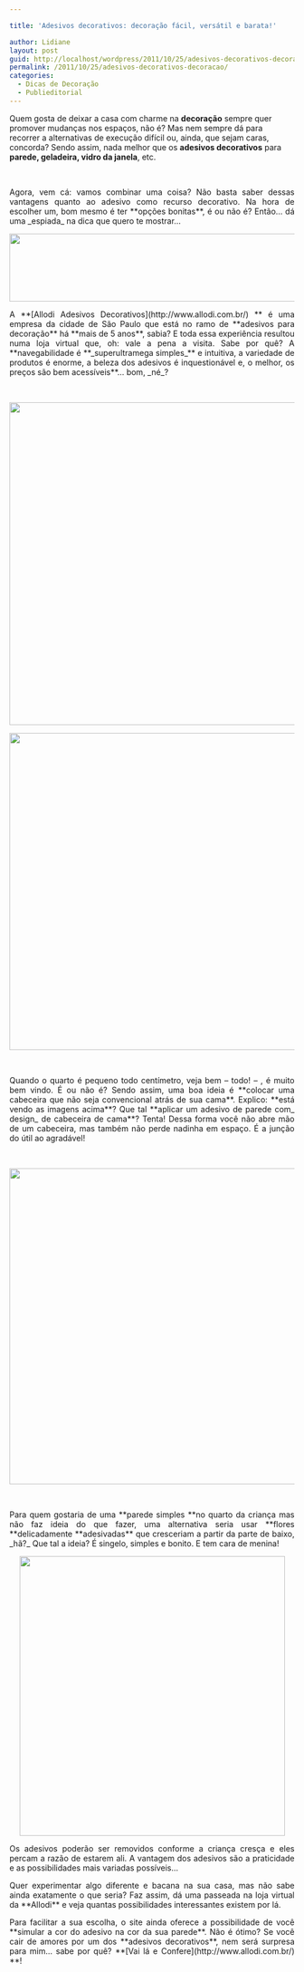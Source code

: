 ```yaml
---

title: 'Adesivos decorativos: decoração fácil, versátil e barata!'

author: Lidiane
layout: post
guid: http://localhost/wordpress/2011/10/25/adesivos-decorativos-decoracao/
permalink: /2011/10/25/adesivos-decorativos-decoracao/
categories:
  - Dicas de Decoração
  - Publieditorial
---
```

Quem gosta de deixar a casa com charme na **decoração** sempre quer promover mudanças nos espaços, não é? Mas nem sempre dá para recorrer a alternativas de execução difícil ou, ainda, que sejam caras, concorda? Sendo assim, nada melhor que os **adesivos decorativos** para **parede, geladeira, vidro da janela**, etc.

&nbsp;

<p align="justify">
  Agora, vem cá: vamos combinar uma coisa? Não basta saber dessas vantagens quanto ao adesivo como recurso decorativo. Na hora de escolher um, bom mesmo é ter **opções bonitas**, é ou não é? Então… dá uma _espiada_ na dica que quero te mostrar…
</p>

<!--more-->

<p align="center">
  <a href="http://www.trololodemulher.com.br/blog/wp-content/uploads/2011/10/Allodi-adesivos-decorativos.png"><img class="alignnone size-full wp-image-7061" title="Allodi adesivos decorativos" src="http://www.trololodemulher.com.br/blog/wp-content/uploads/2011/10/Allodi-adesivos-decorativos.png" alt="" width="510" height="120" /></a>
</p>

<p align="justify">
  A **[Allodi Adesivos Decorativos](http://www.allodi.com.br/) ** é uma empresa da cidade de São Paulo que está no ramo de **adesivos para decoração** há **mais de 5 anos**, sabia? E toda essa experiência resultou numa loja virtual que, oh: vale a pena a visita. Sabe por quê? A **navegabilidade é **_superultramega simples_** e intuitiva, a variedade de produtos é enorme, a beleza dos adesivos é inquestionável e, o melhor, os preços são bem acessíveis**… bom, _né_?
</p>

&nbsp;

<p align="center">
  <a href="http://www.trololodemulher.com.br/blog/wp-content/uploads/2011/10/Adesivo-de-Parede-Cabeceira.png"><img class="alignnone size-full wp-image-7055" title="Adesivo de Parede Cabeceira" src="http://www.trololodemulher.com.br/blog/wp-content/uploads/2011/10/Adesivo-de-Parede-Cabeceira.png" alt="" width="590" height="570" /></a>
</p>

<p align="center">
  <a href="http://www.trololodemulher.com.br/blog/wp-content/uploads/2011/10/Adesivo-de-Parede-Cabeceira2.png"><img class="alignnone size-full wp-image-7056" title="Adesivo de Parede Cabeceira[2]" src="http://www.trololodemulher.com.br/blog/wp-content/uploads/2011/10/Adesivo-de-Parede-Cabeceira2.png" alt="" width="568" height="560" /></a>
</p>

&nbsp;

<p align="justify">
  Quando o quarto é pequeno todo centímetro, veja bem – todo! – , é muito bem vindo. É ou não é? Sendo assim, uma boa ideia é **colocar uma cabeceira que não seja convencional atrás de sua cama**. Explico: **está vendo as imagens acima**? Que tal **aplicar um adesivo de parede com_ design_ de cabeceira de cama**? Tenta! Dessa forma você não abre mão de um cabeceira, mas também não perde nadinha em espaço. É a junção do útil ao agradável!
</p>

&nbsp;

<p align="center">
  <a href="http://www.trololodemulher.com.br/blog/wp-content/uploads/2011/10/Adesivo-de-Parede-Jardim-Florido.png"><img class="alignnone size-full wp-image-7060" title="Adesivo de Parede Jardim Florido" src="http://www.trololodemulher.com.br/blog/wp-content/uploads/2011/10/Adesivo-de-Parede-Jardim-Florido.png" alt="" width="592" height="558" /></a>
</p>

&nbsp;

<p align="justify">
  Para quem gostaria de uma **parede simples **no quarto da criança mas não faz ideia do que fazer, uma alternativa seria usar **flores **delicadamente **adesivadas** que cresceriam a partir da parte de baixo, _hã?_ Que tal a ideia? É singelo, simples e bonito. E tem cara de menina!
</p>

<p align="center">
  <a href="http://www.trololodemulher.com.br/blog/wp-content/uploads/2011/10/Adesivo-de-Parede-Infantil.png"><img class="alignnone size-full wp-image-7059" title="Adesivo de Parede Infantil" src="http://www.trololodemulher.com.br/blog/wp-content/uploads/2011/10/Adesivo-de-Parede-Infantil.png" alt="" width="469" height="494" /></a>
</p>

<p align="justify">
  Os adesivos poderão ser removidos conforme a criança cresça e eles percam a razão de estarem ali. A vantagem dos adesivos são a praticidade e as possibilidades mais variadas possíveis…
</p>

<p align="justify">
  Quer experimentar algo diferente e bacana na sua casa, mas não sabe ainda exatamente o que seria? Faz assim, dá uma passeada na loja virtual da **Allodi** e veja quantas possibilidades interessantes existem por lá.
</p>

<p align="justify">
  Para facilitar a sua escolha, o site ainda oferece a possibilidade de você **simular a cor do adesivo na cor da sua parede**. Não é ótimo? Se você cair de amores por um dos **adesivos decorativos**, nem será surpresa para mim… sabe por quê? **[Vai lá e Confere](http://www.allodi.com.br/) **!
</p>